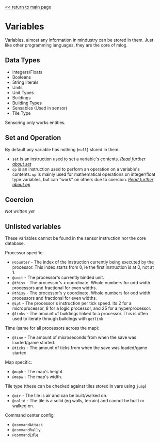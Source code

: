 [<< return to main page](../README.md)
# Variables

Variables, almost any information in mindustry can be stored in them.
Just like other programming languages, they are the core of mlog.


## Data Types

- Integers/Floats
- Booleans
- String literals
- Units
- Unit Types
- Buildings
- Building Types
- Sensables (Used in sensor)
- Tile Type

Sensoring only works entities.

## Set and Operation

By default any variable has nothing (`null`) stored in them.
- `set` is an instruction used to set a variable's contents. *[Read further about set](set.md)*
- `op` is an instruction used to perform an operation on a variable's contents. `op` is mainly used for mathematical operations on integer/float type variables, but can "work" on others due to coercion. *[Read further about op](op.md)*

## Coercion

*Not written yet*

## Unlisted variables

These variables cannot be found in the sensor instruction nor the core database.

Processor specific:
- `@counter` - The index of the instruction currently being executed by the processor. This index starts from 0, ie the first instruction is at 0, not at 1.
- `@unit` - The processor's currently binded unit.
- `@thisx` - The processor's x coordinate. Whole numbers for odd width processors and fractional for even widths.
- `@thisy` - The processor's y coordinate. Whole numbers for odd width processors and fractional for even widths.
- `@ipt` - The processor's instruction per tick speed. Its 2 for a microprocessor, 8 for a logic processor, and 25 for a hyperprocessor.
- `@links` - The amount of buildings linked to a processor. This is often used to iterate through buildings with `getlink`

Time (same for all processors across the map):
- `@time` - The amount of microseconds from when the save was loaded/game started.
- `@ticks` - The amount of ticks from when the save was loaded/game started.

Map specific:
- `@maph` - The map's height.
- `@mapw` - The map's width.

Tile type (these can be checked against tiles stored in vars using `jump`)
- `@air` - The tile is air and can be built/walked on.
- `@solid` - The tile is a solid (eg walls, terrain) and cannot be built or walked on.

Command center config:
- `@commandAttack`
- `@commandRally`
- `@commandIdle`

